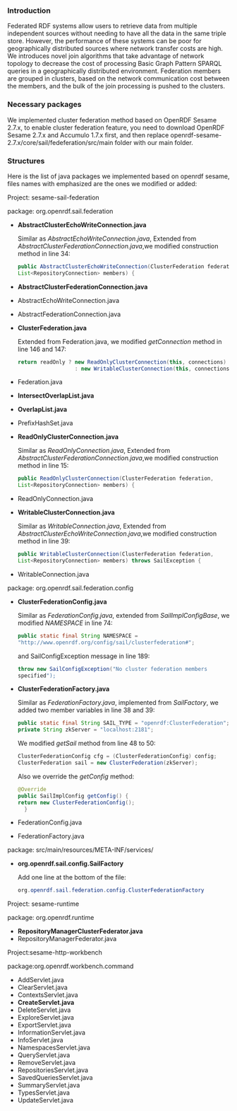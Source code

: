 
### Introduction
Federated RDF systems allow users to retrieve data from multiple independent sources without needing to have all the data in the same triple store. However, the performance of these systems can be poor for geographically distributed sources where network transfer costs are high. We introduces novel join algorithms that take advantage of network topology to decrease the cost of processing Basic Graph Pattern SPARQL queries in a geographically distributed environment. Federation members are grouped in clusters, based on the network communication cost between the members, and the bulk of the join processing is pushed to the clusters.

### Necessary packages
We implemented cluster federation method based on OpenRDF Sesame 2.7.x, to enable cluster federation feature, you need to download OpenRDF Sesame 2.7.x and Accumulo 1.7.x first, and then replace openrdf-sesame-2.7.x/core/sail/fedeferation/src/main folder with our main folder.

### Structures
Here is the list of java packages we implemented based on openrdf sesame, files names with emphasized are the ones we modified or added:

Project: sesame-sail-federation

package: org.openrdf.sail.federation
* **AbstractClusterEchoWriteConnection.java**

  Similar as *AbstractEchoWriteConnection.java*, Extended from *AbstractClusterFederationConnection.java*,we modified construction method in line 34:
	
  ```java
  public AbstractClusterEchoWriteConnection(ClusterFederation federation,
  List<RepositoryConnection> members) {
  ```
* **AbstractClusterFederationConnection.java**


* AbstractEchoWriteConnection.java
* AbstractFederationConnection.java
* **ClusterFederation.java**

  Extended from Federation.java, we modified *getConnection* method in line 146 and 147:
 
  ```java
  return readOnly ? new ReadOnlyClusterConnection(this, connections)
  					: new WritableClusterConnection(this, connections);
  ```

* Federation.java
* **IntersectOverlapList.java**
* **OverlapList.java**
* PrefixHashSet.java
* **ReadOnlyClusterConnection.java**

  Similar as *ReadOnlyConnection.java*, Extended from *AbstractClusterFederationConnection.java*,we modified construction method in line 15:
  
  ```java
  public ReadOnlyClusterConnection(ClusterFederation federation,
  List<RepositoryConnection> members) {
  ```
* ReadOnlyConnection.java
* **WritableClusterConnection.java**

  Similar as *WritableConnection.java*, Extended from *AbstractClusterEchoWriteConnection.java*,we modified construction method in line 39:
  
  ```java
  public WritableClusterConnection(ClusterFederation federation,
  List<RepositoryConnection> members) throws SailException {
  ```
* WritableConnection.java

package: org.openrdf.sail.federation.config
* **ClusterFederationConfig.java**

  Similar as *FederationConfig.java*, extended from *SailImplConfigBase*, we modified *NAMESPACE* in line 74:
  
  ```java
  public static final String NAMESPACE =
  "http://www.openrdf.org/config/sail/clusterfederation#";
  ```
  and SailConfigException message in line 189:
  ```java
  throw new SailConfigException("No cluster federation members
  specified");
  ```
* **ClusterFederationFactory.java**

  Similar as *FederationFactory.java*, implemented from *SailFactory*, we added two member variables in line 38 and 39:
  
  ```java
  public static final String SAIL_TYPE = "openrdf:ClusterFederation";
  private String zkServer = "localhost:2181";
  ```
  We modified *getSail* method from line 48 to 50:
  
  ```java
  ClusterFederationConfig cfg = (ClusterFederationConfig) config;
  ClusterFederation sail = new ClusterFederation(zkServer);
  ```
  Also we override the *getConfig* method:
  
  ```java
  @Override
  public SailImplConfig getConfig() {
  return new ClusterFederationConfig();
	}
  ```
* FederationConfig.java
* FederationFactory.java

package: src/main/resources/META-INF/services/
* **org.openrdf.sail.config.SailFactory**

  Add one line at the bottom of the file:
  
  ```java  
  org.openrdf.sail.federation.config.ClusterFederationFactory
  ```

Project: sesame-runtime

package: org.openrdf.runtime

* **RepositoryManagerClusterFederator.java**
* RepositoryManagerFederator.java

Project:sesame-http-workbench

package:org.openrdf.workbench.command

* AddServlet.java
* ClearServlet.java
* ContextsServlet.java
* **CreateServlet.java**
* DeleteServlet.java
* ExploreServlet.java
* ExportServlet.java
* InformationServlet.java
* InfoServlet.java
* NamespacesServlet.java
* QueryServlet.java
* RemoveServlet.java
* RepositoriesServlet.java
* SavedQueriesServlet.java
* SummaryServlet.java
* TypesServlet.java
* UpdateServlet.java
